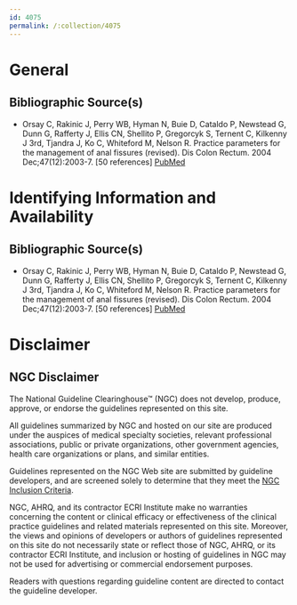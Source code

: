 ```yaml
---
id: 4075
permalink: /:collection/4075
---
```


# General

## Bibliographic Source(s)

- Orsay C, Rakinic J, Perry WB, Hyman N, Buie D, Cataldo P, Newstead G, Dunn G, Rafferty J, Ellis CN, Shellito P, Gregorcyk S, Ternent C, Kilkenny J 3rd, Tjandra J, Ko C, Whiteford M, Nelson R. Practice parameters for the management of anal fissures (revised). Dis Colon Rectum. 2004 Dec;47(12):2003-7. [50 references] [ PubMed ](http://www.ncbi.nlm.nih.gov/entrez/query.fcgi?cmd=Retrieve&db=pubmed&dopt=Abstract&list_uids=15657647)

# Identifying Information and Availability

## Bibliographic Source(s)

- Orsay C, Rakinic J, Perry WB, Hyman N, Buie D, Cataldo P, Newstead G, Dunn G, Rafferty J, Ellis CN, Shellito P, Gregorcyk S, Ternent C, Kilkenny J 3rd, Tjandra J, Ko C, Whiteford M, Nelson R. Practice parameters for the management of anal fissures (revised). Dis Colon Rectum. 2004 Dec;47(12):2003-7. [50 references] [ PubMed ](http://www.ncbi.nlm.nih.gov/entrez/query.fcgi?cmd=Retrieve&db=pubmed&dopt=Abstract&list_uids=15657647)

# Disclaimer

## NGC Disclaimer

The National Guideline Clearinghouse™ (NGC) does not develop, produce, approve, or endorse the guidelines represented on this site.

All guidelines summarized by NGC and hosted on our site are produced under the auspices of medical specialty societies, relevant professional associations, public or private organizations, other government agencies, health care organizations or plans, and similar entities.

Guidelines represented on the NGC Web site are submitted by guideline developers, and are screened solely to determine that they meet the [NGC Inclusion Criteria](/help-and-about/summaries/inclusion-criteria).

NGC, AHRQ, and its contractor ECRI Institute make no warranties concerning the content or clinical efficacy or effectiveness of the clinical practice guidelines and related materials represented on this site. Moreover, the views and opinions of developers or authors of guidelines represented on this site do not necessarily state or reflect those of NGC, AHRQ, or its contractor ECRI Institute, and inclusion or hosting of guidelines in NGC may not be used for advertising or commercial endorsement purposes.

Readers with questions regarding guideline content are directed to contact the guideline developer.

